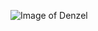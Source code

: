 ![Image of Denzel](https://static.wikia.nocookie.net/hip-hop-music/images/3/3b/Denzel-curry.jpg/revision/latest?cb=20190401191723)
